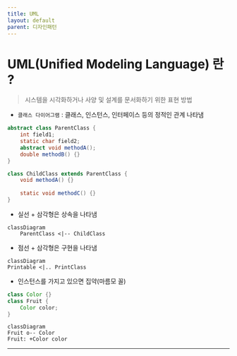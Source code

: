 ```yaml
---
title: UML
layout: default
parent: 디자인패턴
---
```


# UML(Unified Modeling Language) 란 ?
> 시스템을 시각화하거나 사양 및 설계를 문서화하기 위한 표현 방법

* `클래스 다이어그램` : 클래스, 인스턴스, 인터페이스 등의 정적인 관계 나타냄


```java
abstract class ParentClass {
    int field1;
    static char field2;
    abstract void methodA();
    double methodB() {}
}

class ChildClass extends ParentClass {
	void methodA() {}
    
    static void methodC() {}
}
```


* 실선 + 삼각형은 상속을 나타냄
```mermaid
classDiagram
    ParentClass <|-- ChildClass
```
* 점선 + 삼각형은 구현을 나타냄
```mermaid
classDiagram
Printable <|.. PrintClass
```

* 인스턴스를 가지고 있으면 집약(마름모 꼴)
```java
class Color {}
class Fruit {
    Color color;
}
```
```mermaid
classDiagram
Fruit o-- Color
Fruit: +Color color
```
---



